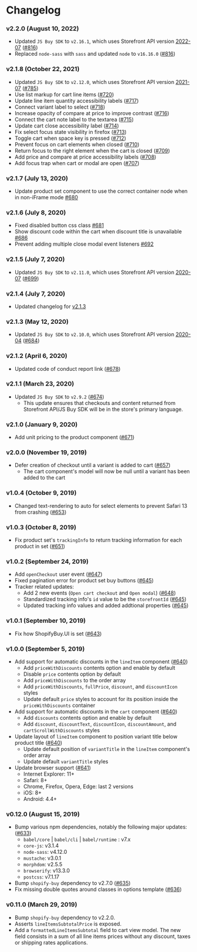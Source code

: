 # Changelog

### v2.2.0 (August 10, 2022)

- Updated `JS Buy SDK` to `v2.16.1`, which uses Storefront API version [2022-07](https://shopify.dev/concepts/about-apis/versioning/release-notes/2022-07) ([#816](https://github.com/Shopify/buy-button-js/pull/816))
- Replaced `node-sass` with `sass` and updated `node` to `v16.16.0` ([#816](https://github.com/Shopify/buy-button-js/pull/816))

### v2.1.8 (October 22, 2021)

- Updated `JS Buy SDK` to `v2.12.0`, which uses Storefront API version [2021-07](https://shopify.dev/concepts/about-apis/versioning/release-notes/2021-07) ([#785](https://github.com/Shopify/buy-button-js/pull/785))
- Use list markup for cart line items ([#720](https://github.com/Shopify/buy-button-js/pull/720))
- Update line item quantity accessibility labels ([#717](https://github.com/Shopify/buy-button-js/pull/717))
- Connect variant label to select ([#718](https://github.com/Shopify/buy-button-js/pull/718))
- Increase opacity of compare at price to improve contrast ([#716](https://github.com/Shopify/buy-button-js/pull/716))
- Connect the cart note label to the textarea ([#715](https://github.com/Shopify/buy-button-js/pull/715))
- Update cart close accessibility label ([#714](https://github.com/Shopify/buy-button-js/pull/714))
- Fix select focus state visibility in firefox ([#713](https://github.com/Shopify/buy-button-js/pull/713))
- Toggle cart when space key is pressed ([#712](https://github.com/Shopify/buy-button-js/pull/712))
- Prevent focus on cart elements when closed ([#710](https://github.com/Shopify/buy-button-js/pull/710))
- Return focus to the right element when the cart is closed ([#709](https://github.com/Shopify/buy-button-js/pull/709))
- Add price and compare at price accessibility labels ([#708](https://github.com/Shopify/buy-button-js/pull/708))
- Add focus trap when cart or modal are open ([#707](https://github.com/Shopify/buy-button-js/pull/707))

### v2.1.7 (July 13, 2020)

- Update product set component to use the correct container node when in non-iFrame mode [#680](https://github.com/Shopify/buy-button-js/pull/680)

### v2.1.6 (July 8, 2020)

- Fixed disabled button css class [#681](https://github.com/shopify/buy-button-js/pull/681)
- Show discount code within the cart when discount title is unavailable [#686](https://github.com/Shopify/buy-button-js/pull/686)
- Prevent adding multiple close modal event listeners [#692](https://github.com/shopify/buy-button-js/pull/692)

### v2.1.5 (July 7, 2020)

- Updated `JS Buy SDK` to `v2.11.0`, which uses Storefront API version [2020-07](https://shopify.dev/concepts/about-apis/versioning/release-notes/2020-07) ([#699](https://github.com/Shopify/buy-button-js/pull/699))

### v2.1.4 (July 7, 2020)

- Updated changelog for [v2.1.3](https://github.com/Shopify/buy-button-js/pull/685)

### v2.1.3 (May 12, 2020)

- Updated `JS Buy SDK` to `v2.10.0`, which uses Storefront API version [2020-04](https://shopify.dev/concepts/about-apis/versioning/release-notes/2020-04) ([#684](https://github.com/Shopify/buy-button-js/pull/684))

### v2.1.2 (April 6, 2020)

- Updated code of conduct report link ([#678](https://github.com/Shopify/buy-button-js/pull/678))

### v2.1.1 (March 23, 2020)

- Updated `JS Buy SDK` to `v2.9.2` ([#674](https://github.com/Shopify/buy-button-js/pull/674))
  - This update ensures that checkouts and content returned from Storefront API/JS Buy SDK will be in the store's primary language.

### v2.1.0 (January 9, 2020)

- Add unit pricing to the product component ([#671](https://github.com/Shopify/buy-button-js/pull/671))

### v2.0.0 (November 19, 2019)

- Defer creation of checkout until a variant is added to cart ([#657](https://github.com/Shopify/buy-button-js/pull/657))
  - The cart component's model will now be null until a variant has been added to the cart

### v1.0.4 (October 9, 2019)

- Changed text-rendering to auto for select elements to prevent Safari 13 from crashing ([#653](https://github.com/Shopify/buy-button-js/pull/653))

### v1.0.3 (October 8, 2019)

- Fix product set's `trackingInfo` to return tracking information for each product in set ([#651](https://github.com/Shopify/buy-button-js/pull/651))

### v1.0.2 (September 24, 2019)

- Add `openCheckout` user event ([#647](https://github.com/Shopify/buy-button-js/pull/647))
- Fixed pagination error for product set buy buttons ([#645](https://github.com/Shopify/buy-button-js/pull/645))
- Tracker related updates:
  - Add 2 new events (`Open cart checkout` and `Open modal`) ([#648](https://github.com/Shopify/buy-button-js/pull/648))
  - Standardized tracking info's `id` value to be the `storefrontId` ([#645](https://github.com/Shopify/buy-button-js/pull/645))
  - Updated tracking info values and added addtional properties ([#645](https://github.com/Shopify/buy-button-js/pull/645))

### v1.0.1 (September 10, 2019)

- Fix how ShopifyBuy.UI is set ([#643](https://github.com/Shopify/buy-button-js/pull/643))

### v1.0.0 (September 5, 2019)

- Add support for automatic discounts in the `lineItem` component ([#640](https://github.com/Shopify/buy-button-js/pull/640))
  - Add `priceWithDiscounts` contents option and enable by default
  - Disable `price` contents option by default
  - Add `priceWithDiscounts` to the order array
  - Add `priceWithDiscounts`, `fullPrice`, `discount`, and `discountIcon` styles
  - Update default `price` styles to account for its position inside the `priceWithDiscounts` container
- Add support for automatic discounts in the `cart` component ([#640](https://github.com/Shopify/buy-button-js/pull/640))
  - Add `discounts` contents option and enable by default
  - Add `discount`, `discountText`, `discountIcon`, `discountAmount`, and `cartScrollWithDiscounts` styles
- Update layout of `lineItem` component to position variant title below product title ([#640](https://github.com/Shopify/buy-button-js/pull/640))
  - Update default position of `variantTitle` in the `lineItem` component's order array
  - Update default `variantTitle` styles
- Update browser support ([#641](https://github.com/Shopify/buy-button-js/pull/641))
  - Internet Explorer: 11+
  - Safari: 8+
  - Chrome, Firefox, Opera, Edge: last 2 versions
  - iOS: 8+
  - Android: 4.4+

### v0.12.0 (August 15, 2019)

- Bump various npm dependencies, notably the following major updates: ([#633](https://github.com/Shopify/buy-button-js/pull/633))
  - `babel/core` | `babel/cli` | `babel/runtime` : v7.x
  - `core-js`: v3.1.4
  - `node-sass`: v4.12.0
  - `mustache`: v3.0.1
  - `morphdom`: v2.5.5
  - `browserify`: v13.3.0
  - `postcss`: v7.1.17
- Bump `shopify-buy` dependency to v2.7.0 ([#635](https://github.com/Shopify/buy-button-js/pull/635))
- Fix missing double quotes around classes in options template ([#636](https://github.com/Shopify/buy-button-js/pull/636))

### v0.11.0 (March 29, 2019)

- Bump `shopify-buy` dependency to v2.2.0.
- Asserts `lineItemsSubtotalPrice` is exposed.
- Add a `formattedLineItemsSubtotal` field to cart view model. The new field consists in a sum of all line items prices without any discount, taxes or shipping rates applications.
